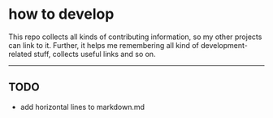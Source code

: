 # how to develop

This repo collects all kinds of contributing information, so my other projects can link to it.
Further, it helps me remembering all kind of development-related stuff, collects useful links and so on.

---

## TODO

* add horizontal lines to markdown.md
